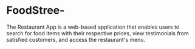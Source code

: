 # FoodStree-
The Restaurant App is a web-based application that enables users to search for food items with their respective prices, view testimonials from satisfied customers, and access the restaurant's menu. 
